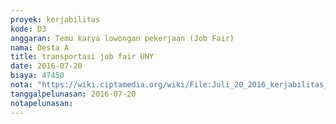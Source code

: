 ```yaml
---
proyek: kerjabilitas
kode: D3
anggaran: Temu karya lowongan pekerjaan (Job Fair)
nama: Desta A
title: transportasi job fair UNY
date: 2016-07-20
biaya: 47450
nota: "https://wiki.ciptamedia.org/wiki/File:Juli_20_2016_kerjabilitas_D3_taxi_berangkat_jobfair_desta.jpg"
tanggalpelunasan: 2016-07-20
notapelunasan:
---
```

